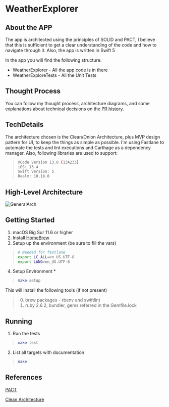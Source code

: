 # WeatherExplorer

## About the APP
The app is architected using the principles of SOLID and PACT, I believe that this is sufficient to get a clear understanding of the code and how to navigate through it. Also, the app is written in Swift 5

In the app you will find the following structure:
* WeatherExplorer - All the app code is in there
* WeatherExploreTests - All the Unit Tests

## Thought Process
You can follow my thought process, architecture diagrams, and some explanations about technical decisions on the [PR history](https://github.com/raafaelima/CountyExplorer/pulls?q=is%3Apr).

## TechDetails
The architecture chosen is the Clean/Onion Architecture, plus MVP design pattern for UI, to keep the things as simple as possible.
I'm using Fastlane to automate the tests and lint executions and Carthage as a dependency manager. 
Also, following libraries are used to support:

>```bash
>XCode Version 13.0 (13A233)
>iOS: 13.4
>Swift Version: 5
>Realm: 10.18.0
>```

## High-Level Architecture

![GeneralArch](https://user-images.githubusercontent.com/7543763/140629600-7c81d021-1ab8-43b0-88fd-1770667d243e.png)


## Getting Started
1. macOS Big Sur 11.6 or higher
2. Install [HomeBrew](http://brew.sh/)
3. Setup up the environment (be sure to fill the vars)
>
>```bash
># Needed for fastlane
>export LC_ALL=en_US.UTF-8
>export LANG=en_US.UTF-8
>```

4. Setup Environment *
>
>```bash
>make setup
>```

  This will install the following tools (if not present)
  >
  >0. brew packages - rbenv and swiftlint
  >0. ruby 2.6.2, bundler, gems referred in the Gemfile.lock

## Running

1. Run the tests

>
>```bash
>make test
>```

2. List all targets with documentation
>
>```bash
>make
>```

## References
[PACT](https://www.thoughtworks.com/pt/insights/blog/write-quality-mobile-apps-any-architecture)

[Clean Architecture](https://blog.cleancoder.com/uncle-bob/2012/08/13/the-clean-architecture.html)
